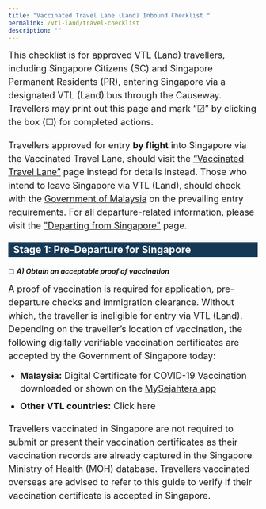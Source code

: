 ```yaml
---
title: "Vaccinated Travel Lane (Land) Inbound Checklist "
permalink: /vtl-land/travel-checklist
description: ""
---
```


<p style="font-size:18px; margin-top:0px; margin-bottom:0px; line-height:1.5;">This checklist is for approved VTL (Land) travellers, including Singapore Citizens (SC) and Singapore Permanent Residents (PR), entering Singapore via a designated VTL (Land) bus through the Causeway. Travellers may print out this page and mark “☑” by clicking the box (☐) for completed actions.</p>

<p style="font-size:18px; margin-top:20px; margin-bottom:20px; line-height:1.5;">Travellers approved for entry <b>by flight</b> into Singapore via the Vaccinated Travel Lane, should visit the <a href="/vtl/requirements-and-process" target="_blank">“Vaccinated Travel Lane”</a> page instead for details instead. Those who intend to leave Singapore via VTL (Land), should check with the <a href="http://www.myvtl.gov.my/" target="_blank">Government of Malaysia</a> on the prevailing entry requirements. For all departure-related information, please visit the <a href="/departing/overview" target="_blank">"Departing from Singapore"</a> page.</p>

<div style="background-color:#153855; color: #FFFFFF; font-size: 20px; line-height:1.5; margin: 20px 0px 20px 0px;"><b style="padding-left:10px;">Stage 1: Pre-Departure for Singapore</b></div>

&#9744;  <i><b>A) Obtain an acceptable proof of vaccination </b></i>

<p style="font-size:18px; margin-top:0px; margin-bottom:0px; line-height:1.5;">A proof of vaccination is required for application, pre-departure checks and immigration clearance. Without which, the traveller is ineligible for entry via VTL (Land). Depending on the traveller’s location of vaccination, the following digitally verifiable vaccination certificates are accepted by the Government of Singapore today:
  <ol style="list-style-type:disc">
    <li style="line-height:1.4; margin-top:0px; margin-bottom:0px; font-size:18px;"><b>Malaysia:</b> Digital Certificate for COVID-19 Vaccination downloaded or shown on the <a href="https://mysejahtera.malaysia.gov.my/intro_en/" target="_blank">MySejahtera app</a></li>
		<li style="line-height:1.4; margin-top:10px; margin-bottom:0px; font-size:18px;"><b>Other VTL countries:</b> Click here</li>	
	</ol>
</p>
<p style="font-size:18px; margin-top:20px; margin-bottom:0px; line-height:1.5;">Travellers vaccinated in Singapore are not required to submit or present their vaccination certificates as their vaccination records are already captured in the Singapore Ministry of Health (MOH) database. Travellers vaccinated overseas are advised to refer to this guide to verify if their vaccination certificate is accepted in Singapore. </p>
